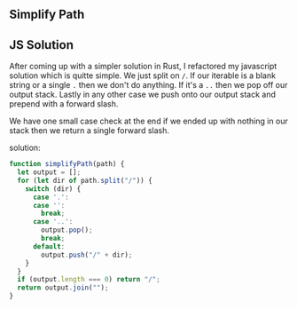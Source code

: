 ## Simplify Path

## JS Solution

After coming up with a simpler solution in Rust, I refactored my javascript
solution which is quitte simple.  We just split on `/`.  If our iterable is 
a blank string or a single `.` then we don't do anything. If it's a `..` then
we pop off our output stack.  Lastly in any other case we push onto our output
stack and prepend with a forward slash.

We have one small case check at the end if we ended up with nothing in our stack
then we return a single forward slash.

solution:

```javascript
function simplifyPath(path) {
  let output = [];
  for (let dir of path.split("/")) {
    switch (dir) {
      case '.':
      case '':
        break;
      case '..':
        output.pop();
        break;
      default:
        output.push("/" + dir);
    }
  }
  if (output.length === 0) return "/";
  return output.join("");
}
```
